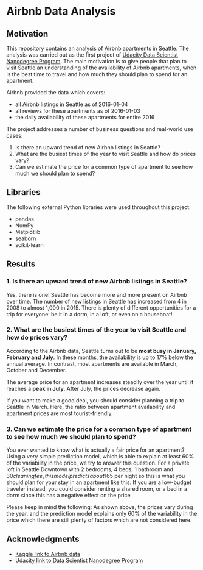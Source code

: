 # Airbnb Data Analysis

## Motivation

This repository contains an analysis of Airbnb apartments in Seattle. The analysis was
carried out as the first project of [Udacity Data Scientist Nanodegree Program](https://www.udacity.com/course/data-scientist-nanodegree--nd025).
The main motivation is to give people that plan to visit Seattle an understanding of
the availability of Airbnb apartments, when is the best time to travel and how much they
should plan to spend for an apartment.

Airbnb provided the data which covers:

- all Airbnb listings in Seattle as of 2016-01-04
- all reviews for these apartments as of 2016-01-03
- the daily availability of these apartments for entire 2016

The project addresses a number of business questions and real-world use cases:

1. Is there an upward trend of new Airbnb listings in Seattle?
2. What are the busiest times of the year to visit Seattle and how do prices vary?
3. Can we estimate the price for a common type of apartment to see how much we should
   plan to spend?

## Libraries

The following external Python libraries were used throughout this project:

- pandas
- NumPy
- Matplotlib
- seaborn
- scikit-learn

## Results

### 1. Is there an upward trend of new Airbnb listings in Seattle?

Yes, there is one! Seattle has become more and more present on Airbnb over time. The
number of new listings in Seattle has increased from 4 in 2008 to almost 1,000 in 2015.
There is plenty of different opportunities for a trip for everyone: be it in a dorm, in
a loft, or even on a houseboat!

### 2. What are the busiest times of the year to visit Seattle and how do prices vary?

According to the Airbnb data, Seattle turns out to be **most busy in January, February and
July**. In these months, the availability is up to 17% below the annual average. In contrast,
most apartments are available in March, October and December.

The average price for an apartment increases steadily over the year until it reaches a
**peak in July**. After July, the prices decrease again.

If you want to make a good deal, you should consider planning a trip to Seattle in March. Here,
the ratio between apartment availability and apartment prices are most tourist-friendly.

### 3. Can we estimate the price for a common type of apartment to see how much we should plan to spend?

You ever wanted to know what is actually a fair price for an apartment? Using a very
simple prediction model, which is able to explain at least 60% of the variability in the
price, we try to answer this question. For a private loft in Seattle Downtown with
2 bedrooms, 4 beds, 1 bathroom and $30 cleaning fee, this model predicts about 165$ per
night so this is what you should plan for your stay in an apartment like this. If you
are a low-budget traveler instead, you could consider renting a shared room, or a bed in
a dorm since this has a negative effect on the price

Please keep in mind the following: As shown above, the prices vary during the year, and
the prediction model explains only 60% of the variability in the price which there are
still plenty of factors which are not considered here.

## Acknowledgments

- [Kaggle link to Airbnb data](https://www.kaggle.com/airbnb/seattle)
- [Udacity link to Data Scientist Nanodegree Program](https://www.udacity.com/course/data-scientist-nanodegree--nd025)